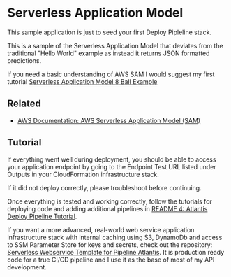 # Serverless Application Model

This sample application is just to seed your first Deploy Pipleline stack.

This is a sample of the Serverless Application Model that deviates from the traditional "Hello World" example as instead it returns JSON formatted predictions.

If you need a basic understanding of AWS SAM I would suggest my first tutorial [Serverless Application Model 8 Ball Example](https://github.com/chadkluck/serverless-sam-8ball-example)

## Related

- [AWS Documentation: AWS Serverless Application Model (SAM)](https://docs.aws.amazon.com/serverless-application-model/latest/developerguide/what-is-sam.html)

## Tutorial

If everything went well during deployment, you should be able to access your application endpoint by going to the Endpoint Test URL listed under Outputs in your CloudFormation infrastructure stack.

If it did not deploy correctly, please troubleshoot before continuing.

Once everything is tested and working correctly, follow the tutorials for deploying code and adding additional pipelines in [README 4: Atlantis Deploy Pipeline Tutorial](../deploy-pipeline/README-4-Tutorial.md).

If you want a more advanced, real-world web service application infrastructure stack with internal caching using S3, DynamoDb and access to SSM Parameter Store for keys and secrets, check out the repository: [Serverless Webservice Template for Pipeline Atlantis](https://github.com/chadkluck/serverless-webservice-template-for-pipeline-atlantis). It is production ready code for a true CI/CD pipeline and I use it as the base of most of my API development.
